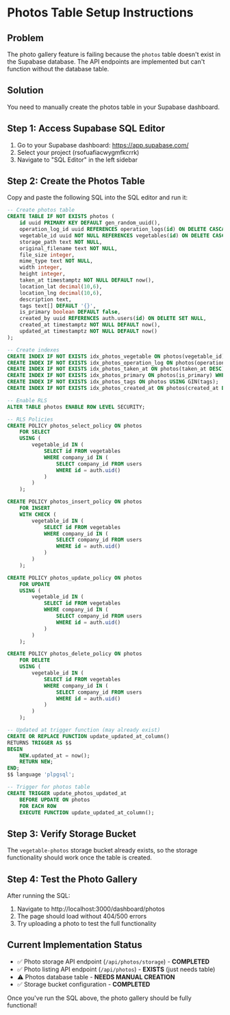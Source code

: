 # Photos Table Setup Instructions

## Problem
The photo gallery feature is failing because the `photos` table doesn't exist in the Supabase database. The API endpoints are implemented but can't function without the database table.

## Solution
You need to manually create the photos table in your Supabase dashboard.

## Step 1: Access Supabase SQL Editor
1. Go to your Supabase dashboard: https://app.supabase.com/
2. Select your project (rsofuafiacwygmfkcrrk)
3. Navigate to "SQL Editor" in the left sidebar

## Step 2: Create the Photos Table
Copy and paste the following SQL into the SQL editor and run it:

```sql
-- Create photos table
CREATE TABLE IF NOT EXISTS photos (
    id uuid PRIMARY KEY DEFAULT gen_random_uuid(),
    operation_log_id uuid REFERENCES operation_logs(id) ON DELETE CASCADE,
    vegetable_id uuid NOT NULL REFERENCES vegetables(id) ON DELETE CASCADE,
    storage_path text NOT NULL,
    original_filename text NOT NULL,
    file_size integer,
    mime_type text NOT NULL,
    width integer,
    height integer,
    taken_at timestamptz NOT NULL DEFAULT now(),
    location_lat decimal(10,6),
    location_lng decimal(10,6),
    description text,
    tags text[] DEFAULT '{}',
    is_primary boolean DEFAULT false,
    created_by uuid REFERENCES auth.users(id) ON DELETE SET NULL,
    created_at timestamptz NOT NULL DEFAULT now(),
    updated_at timestamptz NOT NULL DEFAULT now()
);

-- Create indexes
CREATE INDEX IF NOT EXISTS idx_photos_vegetable ON photos(vegetable_id);
CREATE INDEX IF NOT EXISTS idx_photos_operation_log ON photos(operation_log_id);  
CREATE INDEX IF NOT EXISTS idx_photos_taken_at ON photos(taken_at DESC);
CREATE INDEX IF NOT EXISTS idx_photos_primary ON photos(is_primary) WHERE is_primary = true;
CREATE INDEX IF NOT EXISTS idx_photos_tags ON photos USING GIN(tags);
CREATE INDEX IF NOT EXISTS idx_photos_created_at ON photos(created_at DESC);

-- Enable RLS
ALTER TABLE photos ENABLE ROW LEVEL SECURITY;

-- RLS Policies
CREATE POLICY photos_select_policy ON photos 
    FOR SELECT 
    USING (
        vegetable_id IN (
            SELECT id FROM vegetables 
            WHERE company_id IN (
                SELECT company_id FROM users 
                WHERE id = auth.uid()
            )
        )
    );

CREATE POLICY photos_insert_policy ON photos 
    FOR INSERT 
    WITH CHECK (
        vegetable_id IN (
            SELECT id FROM vegetables 
            WHERE company_id IN (
                SELECT company_id FROM users 
                WHERE id = auth.uid()
            )
        )
    );

CREATE POLICY photos_update_policy ON photos 
    FOR UPDATE 
    USING (
        vegetable_id IN (
            SELECT id FROM vegetables 
            WHERE company_id IN (
                SELECT company_id FROM users 
                WHERE id = auth.uid()
            )
        )
    );

CREATE POLICY photos_delete_policy ON photos 
    FOR DELETE 
    USING (
        vegetable_id IN (
            SELECT id FROM vegetables 
            WHERE company_id IN (
                SELECT company_id FROM users 
                WHERE id = auth.uid()
            )
        )
    );

-- Updated at trigger function (may already exist)
CREATE OR REPLACE FUNCTION update_updated_at_column()
RETURNS TRIGGER AS $$
BEGIN
    NEW.updated_at = now();
    RETURN NEW;
END;
$$ language 'plpgsql';

-- Trigger for photos table
CREATE TRIGGER update_photos_updated_at 
    BEFORE UPDATE ON photos 
    FOR EACH ROW 
    EXECUTE FUNCTION update_updated_at_column();
```

## Step 3: Verify Storage Bucket
The `vegetable-photos` storage bucket already exists, so the storage functionality should work once the table is created.

## Step 4: Test the Photo Gallery
After running the SQL:
1. Navigate to http://localhost:3000/dashboard/photos
2. The page should load without 404/500 errors
3. Try uploading a photo to test the full functionality

## Current Implementation Status
- ✅ Photo storage API endpoint (`/api/photos/storage`) - **COMPLETED**
- ✅ Photo listing API endpoint (`/api/photos`) - **EXISTS** (just needs table)
- ⚠️  Photos database table - **NEEDS MANUAL CREATION**
- ✅ Storage bucket configuration - **COMPLETED**

Once you've run the SQL above, the photo gallery should be fully functional!